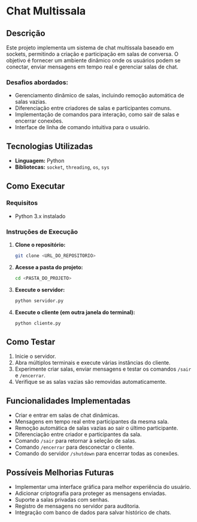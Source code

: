 # Chat Multissala

## Descrição
Este projeto implementa um sistema de chat multissala baseado em sockets, permitindo a criação e participação em salas de conversa. O objetivo é fornecer um ambiente dinâmico onde os usuários podem se conectar, enviar mensagens em tempo real e gerenciar salas de chat. 

### Desafios abordados:
- Gerenciamento dinâmico de salas, incluindo remoção automática de salas vazias.
- Diferenciação entre criadores de salas e participantes comuns.
- Implementação de comandos para interação, como sair de salas e encerrar conexões.
- Interface de linha de comando intuitiva para o usuário.

## Tecnologias Utilizadas
- **Linguagem:** Python
- **Bibliotecas:** `socket`, `threading`, `os`, `sys`

## Como Executar

### Requisitos
- Python 3.x instalado

### Instruções de Execução
1. **Clone o repositório:**
   ```bash
   git clone <URL_DO_REPOSITORIO>
   ```
2. **Acesse a pasta do projeto:**
   ```bash
   cd <PASTA_DO_PROJETO>
   ```
3. **Execute o servidor:**
   ```bash
   python servidor.py
   ```
4. **Execute o cliente (em outra janela do terminal):**
   ```bash
   python cliente.py
   ```

## Como Testar
1. Inicie o servidor.
2. Abra múltiplos terminais e execute várias instâncias do cliente.
3. Experimente criar salas, enviar mensagens e testar os comandos `/sair` e `/encerrar`.
4. Verifique se as salas vazias são removidas automaticamente.

## Funcionalidades Implementadas
- Criar e entrar em salas de chat dinâmicas.
- Mensagens em tempo real entre participantes da mesma sala.
- Remoção automática de salas vazias ao sair o último participante.
- Diferenciação entre criador e participantes da sala.
- Comando `/sair` para retornar à seleção de salas.
- Comando `/encerrar` para desconectar o cliente.
- Comando do servidor `/shutdown` para encerrar todas as conexões.

## Possíveis Melhorias Futuras
- Implementar uma interface gráfica para melhor experiência do usuário.
- Adicionar criptografia para proteger as mensagens enviadas.
- Suporte a salas privadas com senhas.
- Registro de mensagens no servidor para auditoria.
- Integração com banco de dados para salvar histórico de chats.

